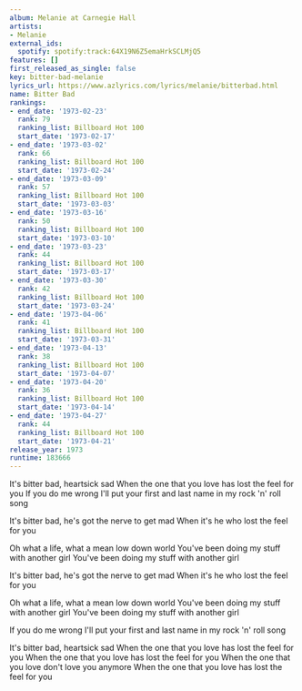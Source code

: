 ```yaml
---
album: Melanie at Carnegie Hall
artists:
- Melanie
external_ids:
  spotify: spotify:track:64X19N6Z5emaHrkSCLMjQ5
features: []
first_released_as_single: false
key: bitter-bad-melanie
lyrics_url: https://www.azlyrics.com/lyrics/melanie/bitterbad.html
name: Bitter Bad
rankings:
- end_date: '1973-02-23'
  rank: 79
  ranking_list: Billboard Hot 100
  start_date: '1973-02-17'
- end_date: '1973-03-02'
  rank: 66
  ranking_list: Billboard Hot 100
  start_date: '1973-02-24'
- end_date: '1973-03-09'
  rank: 57
  ranking_list: Billboard Hot 100
  start_date: '1973-03-03'
- end_date: '1973-03-16'
  rank: 50
  ranking_list: Billboard Hot 100
  start_date: '1973-03-10'
- end_date: '1973-03-23'
  rank: 44
  ranking_list: Billboard Hot 100
  start_date: '1973-03-17'
- end_date: '1973-03-30'
  rank: 42
  ranking_list: Billboard Hot 100
  start_date: '1973-03-24'
- end_date: '1973-04-06'
  rank: 41
  ranking_list: Billboard Hot 100
  start_date: '1973-03-31'
- end_date: '1973-04-13'
  rank: 38
  ranking_list: Billboard Hot 100
  start_date: '1973-04-07'
- end_date: '1973-04-20'
  rank: 36
  ranking_list: Billboard Hot 100
  start_date: '1973-04-14'
- end_date: '1973-04-27'
  rank: 44
  ranking_list: Billboard Hot 100
  start_date: '1973-04-21'
release_year: 1973
runtime: 183666
---
```

It's bitter bad, heartsick sad
When the one that you love has lost the feel for you
If you do me wrong
I'll put your first and last name in my rock 'n' roll song

It's bitter bad, he's got the nerve to get mad
When it's he who lost the feel for you

Oh what a life, what a mean low down world
You've been doing my stuff with another girl
You've been doing my stuff with another girl

It's bitter bad, he's got the nerve to get mad
When it's he who lost the feel for you

Oh what a life, what a mean low down world
You've been doing my stuff with another girl
You've been doing my stuff with another girl

If you do me wrong
I'll put your first and last name in my rock 'n' roll song

It's bitter bad, heartsick sad
When the one that you love has lost the feel for you
When the one that you love has lost the feel for you
When the one that you love don't love you anymore
When the one that you love has lost the feel for you
